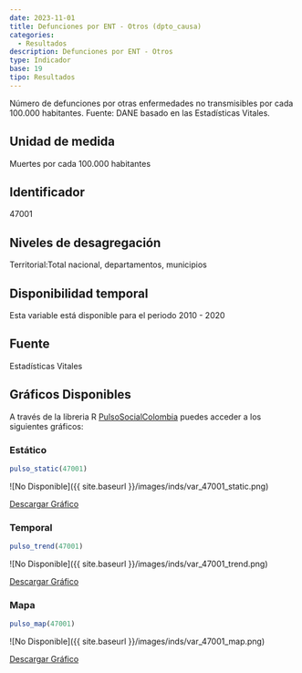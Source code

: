 ```yaml
---
date: 2023-11-01
title: Defunciones por ENT - Otros (dpto_causa)
categories:
  - Resultados
description: Defunciones por ENT - Otros
type: Indicador
base: 19
tipo: Resultados
--- 
```


Número de defunciones por otras enfermedades no transmisibles por cada 100.000 habitantes.
Fuente: DANE basado en las Estadísticas Vitales.

## Unidad de medida
Muertes por cada 100.000 habitantes

## Identificador
47001

## Niveles de desagregación
Territorial:Total nacional, departamentos, municipios

## Disponibilidad temporal
Esta variable está disponible para el periodo 2010 - 2020

## Fuente
Estadísticas Vitales

## Gráficos Disponibles

A través de la libreria R [PulsoSocialColombia](https://github.com/pulsosocialcolombia/PulsoSocialColombia) puedes acceder a los siguientes gráficos:

### Estático

``` R
pulso_static(47001)
```

![No Disponible]({{ site.baseurl }}/images/inds/var_47001_static.png)

<a href='{{ site.baseurl }}/images/inds/var_47001_static.png'>Descargar Gráfico</a>

### Temporal

``` R
pulso_trend(47001)
```

![No Disponible]({{ site.baseurl }}/images/inds/var_47001_trend.png)

<a href='{{ site.baseurl }}/images/inds/var_47001_trend.png'>Descargar Gráfico</a>

### Mapa

``` R
pulso_map(47001)
```

![No Disponible]({{ site.baseurl }}/images/inds/var_47001_map.png)

<a href='{{ site.baseurl }}/images/inds/var_47001_map.png'>Descargar Gráfico</a>